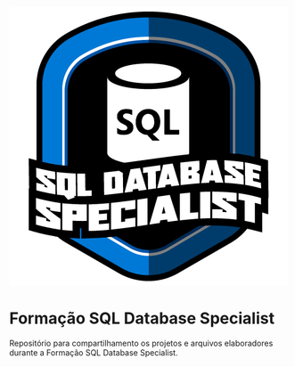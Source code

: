 ![NTTDATA](img/sql_database_specialist.png)
# Formação SQL Database Specialist

Repositório para compartilhamento os projetos e arquivos elaboradores durante a Formação SQL Database Specialist.
